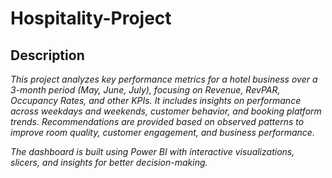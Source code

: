 # **Hospitality-Project**

## __Description__
_This project analyzes key performance metrics for a hotel business over a 3-month period (May, June, July), focusing on Revenue, RevPAR, Occupancy Rates, and other KPIs. It includes insights on performance across_ _weekdays and weekends, customer behavior, and booking platform trends. Recommendations are provided based on observed patterns to improve room quality, customer engagement, and business performance._

*The dashboard is built using Power BI with interactive visualizations, slicers, and insights for better decision-making.*
